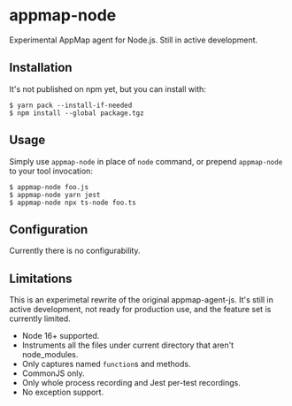 # appmap-node

Experimental AppMap agent for Node.js. Still in active development.

## Installation

It's not published on npm yet, but you can install with:

    $ yarn pack --install-if-needed
    $ npm install --global package.tgz

## Usage

Simply use `appmap-node` in place of `node` command, or prepend `appmap-node` 
to your tool invocation:

    $ appmap-node foo.js
    $ appmap-node yarn jest
    $ appmap-node npx ts-node foo.ts

## Configuration

Currently there is no configurability.

## Limitations

This is an experimetal rewrite of the original appmap-agent-js. It's still in active
development, not ready for production use,  and the feature set is currently limited.

- Node 16+ supported.
- Instruments all the files under current directory that aren't node_modules.
- Only captures named `function`s and methods.
- CommonJS only.
- Only whole process recording and Jest per-test recordings.
- No exception support.

